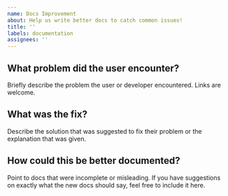 ```yaml
---
name: Docs Improvement
about: Help us write better docs to catch common issues!
title: ''
labels: documentation
assignees: ''
---
```


## What problem did the user encounter?

Briefly describe the problem the user or developer encountered. Links are welcome.

## What was the fix?

Describe the solution that was suggested to fix their problem or the explanation that was given.

## How could this be better documented?

Point to docs that were incomplete or misleading.
If you have suggestions on exactly what the new docs should say, feel free to include it here.
